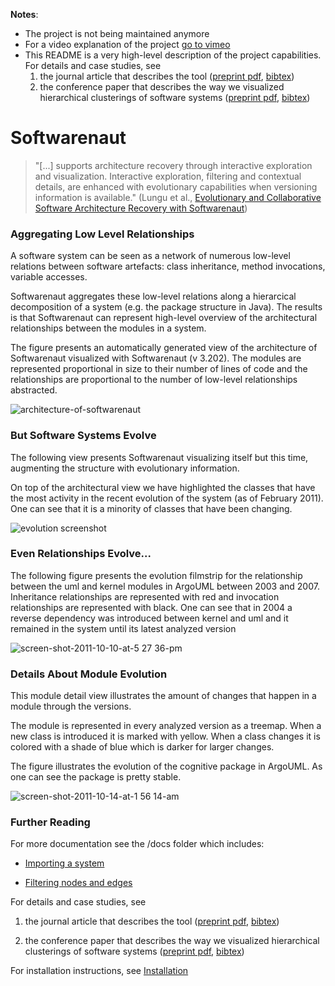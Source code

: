 
**Notes**: 
- The project is not being maintained anymore
- For a video explanation of the project [go to vimeo](https://vimeo.com/62767181)
- This README is a very high-level description of the project capabilities. For details and case studies, see
  1. the journal article that describes the tool ([preprint pdf](http://scg.unibe.ch/archive/papers/Lung14a.pdf), [bibtex](http://scg.unibe.ch/scgbib?_k=mhZxW1Pf&query=Lung14a&display=bibtex))
  1. the conference paper that describes the way we visualized hierarchical clusterings of software systems ([preprint pdf](http://scg.unibe.ch/archive/papers/Lung05aExploreSemanticClusters.pdf), [bibtex](http://scg.unibe.ch/scgbib?_k=v0zYApEK&query=Lung05a&display=bibtex))



# Softwarenaut

> "[...] supports architecture recovery through interactive exploration and visualization. Interactive exploration, filtering and contextual details, are enhanced with evolutionary capabilities when versioning information is available." (Lungu et al., [Evolutionary and Collaborative Software Architecture Recovery with Softwarenaut](http://scg.unibe.ch/scgbib?query=Lung14a&display=abstract))

### Aggregating Low Level Relationships
A software system can be seen as a network of numerous low-level relations between software artefacts: class inheritance, method invocations, variable accesses. 

Softwarenaut aggregates these low-level relations along a hierarcical decomposition of a system (e.g. the package structure in Java). The results is that Softwarenaut can represent high-level overview of the architectural relationships between the modules in a system.

The figure presents an automatically generated view of the architecture of Softwarenaut visualized with Softwarenaut (v 3.202). The modules are represented proportional in size to their number of lines of code and the relationships are proportional to the number of low-level relationships abstracted.

![architecture-of-softwarenaut](https://cloud.githubusercontent.com/assets/464519/21022444/eb463a12-bd7c-11e6-9a37-f6925f371eff.png)


### But Software Systems Evolve
The following view presents Softwarenaut visualizing itself but this time, augmenting the structure with evolutionary information. 

On top of the architectural view we have highlighted the classes that have the most activity in the recent evolution of the system (as of February 2011). One can see that it is a minority of classes that have been changing. 

![evolution screenshot](https://cloud.githubusercontent.com/assets/464519/21022349/9ec2f748-bd7c-11e6-87ad-29c5332caba9.png)


### Even Relationships Evolve...

The following figure presents the evolution filmstrip for the relationship between the uml and kernel modules in ArgoUML between 2003 and 2007. Inheritance relationships are represented with red and invocation relationships are represented with black. One can see that in 2004 a reverse dependency was introduced between kernel and uml and it remained in the system until its latest analyzed version

![screen-shot-2011-10-10-at-5 27 36-pm](https://cloud.githubusercontent.com/assets/464519/21023545/4c41a97e-bd81-11e6-81b1-fb038bd3b156.png)

### Details About Module Evolution

This module detail view illustrates the amount of changes that happen in a module through the versions.

The module is represented in every analyzed version as a treemap. When a new class is introduced it is marked with yellow. When a class changes it is colored with a shade of blue which is darker for larger changes.

The figure illustrates the evolution of the cognitive package in ArgoUML. As one can see the package is pretty stable. 

![screen-shot-2011-10-14-at-1 56 14-am](https://cloud.githubusercontent.com/assets/464519/21023626/9cffc058-bd81-11e6-906f-4f62c440717a.png)



### Further Reading

For more documentation see the /docs folder which includes:

- [Importing a system](docs/importing.md)

- [Filtering nodes and edges](docs/filtering.md)


For details and case studies, see 

1. the journal article that describes the tool ([preprint pdf](http://scg.unibe.ch/archive/papers/Lung14a.pdf), [bibtex](http://scg.unibe.ch/scgbib?_k=mhZxW1Pf&query=Lung14a&display=bibtex))

1. the conference paper that describes the way we visualized hierarchical clusterings of software systems ([preprint pdf](http://scg.unibe.ch/archive/papers/Lung05aExploreSemanticClusters.pdf), [bibtex](http://scg.unibe.ch/scgbib?_k=v0zYApEK&query=Lung05a&display=bibtex))


For installation instructions, see [Installation](INSTALLATION.md)







